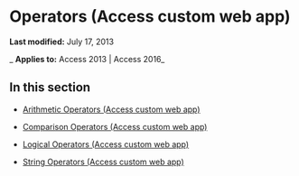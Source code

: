 
# Operators (Access custom web app)

 **Last modified:** July 17, 2013

 _ **Applies to:** Access 2013 | Access 2016_

## In this section


- [Arithmetic Operators (Access custom web app)](bb790002-a56e-4a0f-8091-d861d6b2b5fb.md)
    
- [Comparison Operators (Access custom web app)](e47e1182-e44b-43a2-8254-cc39a9ba1269.md)
    
- [Logical Operators (Access custom web app)](7ba98948-b16d-4df5-8d59-7c9e2fdd2367.md)
    
- [String Operators (Access custom web app)](f7f626a5-10d3-4329-946f-682e03c268c3.md)
    
